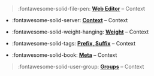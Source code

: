 


<div class="grid cards" markdown>

> :fontawesome-solid-file-pen: __[Web Editor]__ – Context

- :fontawesome-solid-server: __[Context]__ – Context

- :fontawesome-solid-weight-hanging: __[Weight]__ – Context

- :fontawesome-solid-tags: __[Prefix, Suffix]__ – Context

- :fontawesome-solid-book: __[Meta]__ – Context

> :fontawesome-solid-user-group: __[Groups]__ – Context

</div>

  [Web Editor]: webeditor.md
  [Context]: context.md
  [Weight]: weight.md
  [Prefix, Suffix]: prefix-suffix.md
  [Meta]: meta.md
  [Groups]: groups.md